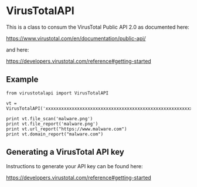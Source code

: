 # VirusTotalAPI
This is a class to consum the VirusTotal Public API 2.0 as documented here:

https://www.virustotal.com/en/documentation/public-api/

and here:

https://developers.virustotal.com/reference#getting-started

## Example

```
from virustotalapi import VirusTotalAPI

vt = VirusTotalAPI('xxxxxxxxxxxxxxxxxxxxxxxxxxxxxxxxxxxxxxxxxxxxxxxxxxxxxxxxxxxxxxxxxxxxxx')

print vt.file_scan('malware.png')
print vt.file_report('malware.png')
print vt.url_report("https://www.malware.com")
print vt.domain_report("malware.com")
```
## Generating a VirusTotal API key

Instructions to generate your API key can be found here:

https://developers.virustotal.com/reference#getting-started
